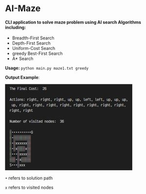 # AI-Maze
#### CLI application to solve maze problem using AI search Algorithms including:

- Breadth-First Search
- Depth-First Search
- Uniform-Cost Search
- greedy Best-First Search
- A* Search

**Usage:**
`python main.py maze1.txt greedy`

**Output Example**:

![example](./Example.png)

`•` refers to solution path

`x` refers to visited nodes